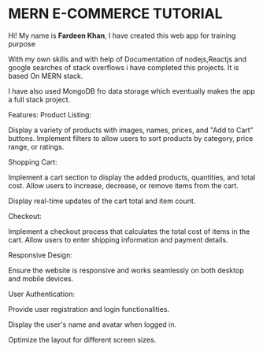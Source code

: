 # MERN E-COMMERCE TUTORIAL

Hi! My name is **Fardeen Khan**, I have created this web app for training purpose

With my own skills and with help of Documentation of nodejs,Reactjs and google searches of stack overflows i have completed this projects.
It is based On MERN stack.


I have also used MongoDB fro data storage which eventually makes the app a full stack project.

Features:
Product Listing: 

Display a variety of products with images, names, prices, and "Add to Cart" buttons. Implement filters to allow users to sort products by category, price range, or ratings. 

Shopping Cart: 

Implement a cart section to display the added products, quantities, and total cost. Allow users to increase, decrease, or remove items from the cart. 

Display real-time updates of the cart total and item count. 

Checkout: 

Implement a checkout process that calculates the total cost of items in the cart. Allow users to enter shipping information and payment details. 

Responsive Design: 

Ensure the website is responsive and works seamlessly on both desktop and mobile devices. 


User Authentication: 

Provide user registration and login functionalities. 

Display the user's name and avatar when logged in. 





Optimize the layout for different screen sizes. 


